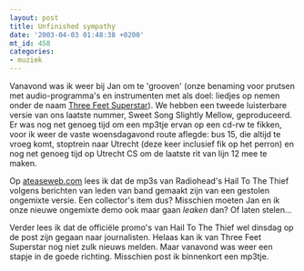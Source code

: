 ```yaml
---
layout: post
title: Unfinished sympathy
date: '2003-04-03 01:48:38 +0200'
mt_id: 458
categories:
- muziek
---
```

Vanavond was ik weer bij Jan om te 'grooven' (onze benaming voor prutsen met audio-programma's en instrumenten met als doel: liedjes op nemen onder de naam <a href="http://www.controllerboy.com/3ft/">Three Feet Superstar</a>). We hebben een tweede luisterbare versie van ons laatste nummer, Sweet Song Slightly Mellow, geproduceerd. Er was nog net genoeg tijd om een mp3tje ervan op een cd-rw te fikken, voor ik weer de vaste woensdagavond route aflegde: bus 15, die altijd te vroeg komt, stoptrein naar Utrecht (deze keer inclusief fik op het perron) en nog net genoeg tijd op Utrecht CS om de laatste rit van lijn 12 mee te maken.

Op <a href="http://www.ateaseweb.com/news/index.php">ateaseweb.com</a> lees ik dat de mp3s van Radiohead's Hail To The Thief volgens berichten van leden van band gemaakt zijn van een gestolen ongemixte versie. Een collector's item dus? Misschien moeten Jan en ik onze nieuwe ongemixte demo ook maar gaan <i>leaken</i> dan? Of laten stelen...

Verder lees ik dat de offici&euml;le promo's van Hail To The Thief wel dinsdag op de post zijn gegaan naar journalisten. Helaas kan ik van Three Feet Superstar nog niet zulk nieuws melden. Maar vanavond was weer een stapje in de goede richting. Misschien post ik binnenkort een mp3tje.
